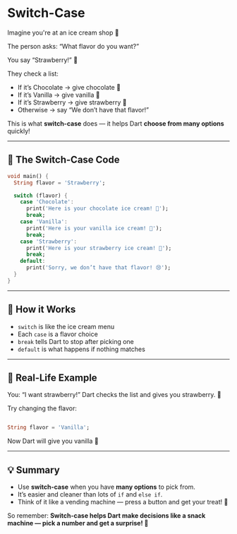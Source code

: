 # Switch-Case

Imagine you're at an ice cream shop 🍦

The person asks: “What flavor do you want?”

You say “Strawberry!” 🍓

They check a list:

- If it’s Chocolate → give chocolate 🍫
- If it’s Vanilla → give vanilla 🍨
- If it’s Strawberry → give strawberry 🍓
- Otherwise → say “We don’t have that flavor!”

This is what **switch-case** does — it helps Dart **choose from many options** quickly!

---

## 🔄 The Switch-Case Code

```dart
void main() {
  String flavor = 'Strawberry';

  switch (flavor) {
    case 'Chocolate':
      print('Here is your chocolate ice cream! 🍫');
      break;
    case 'Vanilla':
      print('Here is your vanilla ice cream! 🍨');
      break;
    case 'Strawberry':
      print('Here is your strawberry ice cream! 🍓');
      break;
    default:
      print('Sorry, we don’t have that flavor! 😢');
  }
}
```

---

## 🧱 How it Works

- `switch` is like the ice cream menu
- Each `case` is a flavor choice
- `break` tells Dart to stop after picking one
- `default` is what happens if nothing matches

---

## 🧁 Real-Life Example

You: “I want strawberry!”
Dart checks the list and gives you strawberry. 🍓

Try changing the flavor:

```dart

String flavor = 'Vanilla';
```

Now Dart will give you vanilla 🍨

---

## 💡 Summary

- Use **switch-case** when you have **many options** to pick from.
- It’s easier and cleaner than lots of `if` and `else if`.
- Think of it like a vending machine — press a button and get your treat! 🍭

So remember: **Switch-case helps Dart make decisions like a snack machine — pick a number and get a surprise! 🎁**
